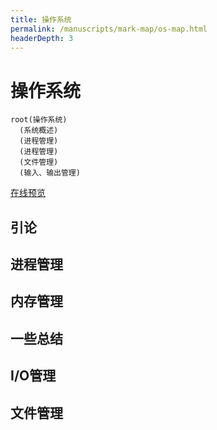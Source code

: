 ```yaml
---
title: 操作系统
permalink: /manuscripts/mark-map/os-map.html
headerDepth: 3
---
```


# 操作系统

```mindmap
root(操作系统)
  (系统概述)
  (进程管理)
  (进程管理)
  (文件管理)
  (输入、输出管理)
```

<a href="../../mark-map/os-map.html" target="_blank">在线预览</a>

## 引论

## 进程管理

## 内存管理

## 一些总结

## I/O管理

## 文件管理
